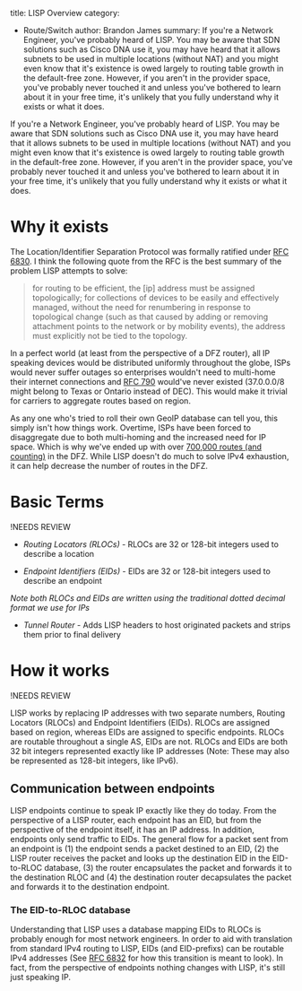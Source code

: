 title: LISP Overview
category:
- Route/Switch
author: Brandon James
summary: If you're a Network Engineer, you've probably heard of LISP. You may be aware that SDN solutions such as Cisco DNA use it, you may have heard that it allows subnets to be used in multiple locations (without NAT) and you might even know that it's existence is owed largely to routing table growth in the default-free zone. However, if you aren't in the provider space, you've probably never touched it and unless you've bothered to learn about it in your free time, it's unlikely that you fully understand why it exists or what it does. 


If you're a Network Engineer, you've probably heard of LISP. You may be aware that SDN solutions such as Cisco DNA use it, you may have heard that it allows subnets to be used in multiple locations (without NAT) and you might even know that it's existence is owed largely to routing table growth in the default-free zone. However, if you aren't in the provider space, you've probably never touched it and unless you've bothered to learn about it in your free time, it's unlikely that you fully understand why it exists or what it does. 

# Why it exists

The Location/Identifier Separation Protocol was formally ratified under [RFC 6830](https://tools.ietf.org/html/rfc6830). I think the following quote from the RFC is the best summary of the problem LISP attempts to solve:

>for routing to be efficient, the [ip] address must be assigned topologically; for collections of devices to be easily and effectively managed, without the need for renumbering in response to topological change (such as that caused by adding or removing attachment points to the network or by mobility events), the address must explicitly not be tied to the topology.

In a perfect world (at least from the perspective of a DFZ router), all IP speaking devices would be distributed uniformly throughout the globe, ISPs would never suffer outages so enterprises wouldn't need to multi-home their internet connections and [RFC 790](https://tools.ietf.org/html/rfc790) would've never existed (37.0.0.0/8 might belong to Texas or Ontario instead of DEC). This would make it trivial for carriers to aggregate routes based on region. 

As any one who's tried to roll their own GeoIP database can tell you, this simply isn't how things work. Overtime, ISPs have been forced to disaggregate due to both multi-homing and the increased need for IP space. Which is why we've ended up with over [700,000 routes (and counting)](https://www.cidr-report.org/as2.0/) in the DFZ. While LISP doesn't do much to solve IPv4 exhaustion, it can help decrease the number of routes in the DFZ. 

# Basic Terms

!NEEDS REVIEW

* *Routing Locators (RLOCs)* - RLOCs are 32 or 128-bit integers used to describe a location

* *Endpoint Identifiers (EIDs)* - EIDs are 32 or 128-bit integers used to describe an endpoint

_Note both RLOCs and EIDs are written using the traditional dotted decimal format we use for IPs_

* *Tunnel Router* - Adds LISP headers to host originated packets and strips them prior to final delivery


# How it works

!NEEDS REVIEW

LISP works by replacing IP addresses with two separate numbers, Routing Locators (RLOCs) and Endpoint Identifiers (EIDs). RLOCs are assigned based on region, whereas EIDs are assigned to specific endpoints. RLOCs are routable throughout a single AS, EIDs are not. RLOCs and EIDs are both 32 bit integers represented exactly like IP addresses (Note: These may also be represented as 128-bit integers, like IPv6). 

## Communication between endpoints

LISP endpoints continue to speak IP exactly like they do today. From the perspective of a LISP router, each endpoint has an EID, but from the perspective of the endpoint itself, it has an IP address. In addition, endpoints only send traffic to EIDs. The general flow for a packet sent from an endpoint is (1) the endpoint sends a packet destined to an EID, (2) the LISP router receives the packet and looks up the destination EID in the EID-to-RLOC database, (3) the router encapsulates the packet and forwards it to the destination RLOC and (4) the destination router decapsulates the packet and forwards it to the destination endpoint.

### The EID-to-RLOC database

Understanding that LISP uses a database mapping EIDs to RLOCs is probably enough for most network engineers. In order to aid with translation from standard IPv4 routing to LISP, EIDs (and EID-prefixs) can be routable IPv4 addresses (See [RFC 6832](https://tools.ietf.org/html/rfc6832) for how this transition is meant to look). In fact, from the perspective of endpoints nothing changes with LISP, it's still just speaking IP. 
 

